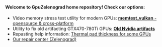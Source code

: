 #### Welcome to GpuZelenograd home repository! Check our options:
* Video memory stress test utility for modern GPUs: [**memtest_vulkan** - opensource & cross-platform](https://github.com/GpuZelenograd/memtest_vulkan)
* Utility to fix old artifacting GTX470-780Ti GPUs: [**Old Nvidia artifacts**](https://gpuzelenograd.github.io/NVIDIA)
* Repasting help information: [Thermal pad thickness for some GPUs](https://github.com/GpuZelenograd/.github/blob/main/ThermalPadThickness.md)
* [Our repair center (Zelenograd)](https://GpuZelenograd.github.io?noredirectrepo)
